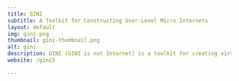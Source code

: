 ```yaml
---
title: GINI
subtitle: A Toolkit for Constructing User-Level Micro Internets
layout: default
img: gini.png
thumbnail: gini-thumbnail.png
alt: gini
description: GINI (GINI is not Internet) is a toolkit for creating virtual micro Internets for teaching and learning computer networks. It provides an easy to use graphical user interface (GUI) called gBuilder for creating network instances. Using gBuilder, the user can create small to moderate sized networks. Once the network is built, parameters such as subnet addresses are assigned by the user to different components of the network. gBuilder provides support by automatically computing routing tables and automatically assigning IP and MAC addresses.
website: /gini5

---
```

